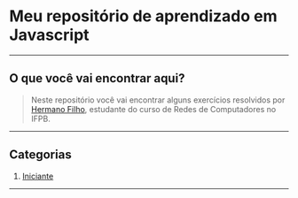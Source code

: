 # Meu repositório de aprendizado em Javascript

----
## O que você vai encontrar aqui?

> Neste repositório você vai encontrar alguns exercícios resolvidos por [Hermano Filho](https://www.linkedin.com/in/hermanofilho/), estudante do curso de Redes de Computadores no IFPB.

----
## Categorias
1. [Iniciante](https://github.com/hermanoaraujo/javascript/tree/master/Iniciante)


----